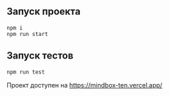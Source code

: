 ## Запуск проекта
```
npm i
npm run start
```

## Запуск тестов
```
npm run test
```
Проект доступен на https://mindbox-ten.vercel.app/
